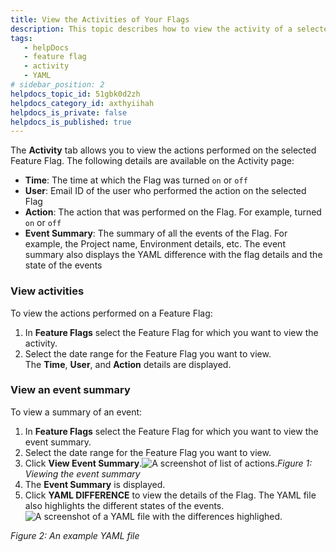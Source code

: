 ```yaml
---
title: View the Activities of Your Flags
description: This topic describes how to view the activity of a selected feature flag.
tags: 
   - helpDocs
   - feature flag
   - activity
   - YAML
# sidebar_position: 2
helpdocs_topic_id: 51gbk0d2zh
helpdocs_category_id: axthyiihah
helpdocs_is_private: false
helpdocs_is_published: true
---
```


The **Activity** tab allows you to view the actions performed on the selected Feature Flag. The following details are available on the Activity page:

* **Time**: The time at which the Flag was turned `on` or `off`
* **User**: Email ID of the user who performed the action on the selected Flag
* **Action**: The action that was performed on the Flag. For example, turned `on` or `off`
* **Event Summary**: The summary of all the events of the Flag. For example, the Project name, Environment details, etc. The event summary also displays the YAML difference with the flag details and the state of the events

### View activities

To view the actions performed on a Feature Flag:

1. In **Feature Flags** select the Feature Flag for which you want to view the activity.
2. Select the date range for the Feature Flag you want to view.  
The **Time**, **User**, and **Action** details are displayed.

### View an event summary

To view a summary of an event:

1. In **Feature Flags** select the Feature Flag for which you want to view the event summary.
2. Select the date range for the Feature Flag you want to view.
3. Click **View Event Summary**.![A screenshot of list of actions. ](https://files.helpdocs.io/i5nl071jo5/articles/51gbk0d2zh/1625496360808/screenshot-2021-07-05-at-8-13-08-pm.png)*Figure 1: Viewing the event summary*
4. The **Event Summary** is displayed.
5. Click **YAML DIFFERENCE** to view the details of the Flag. The YAML file also highlights the different states of the events.![A screenshot of a YAML file with the differences highlighed. ](https://files.helpdocs.io/i5nl071jo5/articles/51gbk0d2zh/1625498470649/screenshot-2021-07-05-at-8-49-31-pm.png)

*Figure 2: An example YAML file*

